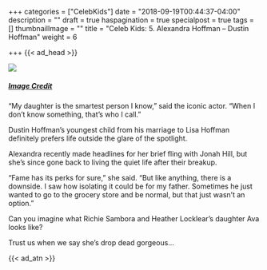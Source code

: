 +++
categories = ["CelebKids"]
date = "2018-09-19T00:44:37-04:00"
description = ""
draft = true
haspagination = true
specialpost = true
tags = []
thumbnailImage = ""
title = "Celeb Kids: 5. Alexandra Hoffman – Dustin Hoffman"
weight = 6

+++
{{< ad_head >}}

![](/uploads/5-1.jpg)
##### [_Image Credit_](http://americanupbeat.com/kids-of-famous-parents-where-are-they-now/5/)

“My daughter is the smartest person I know,” said the iconic actor. “When I don’t know something, that’s who I call.”

Dustin Hoffman’s youngest child from his marriage to Lisa Hoffman definitely prefers life outside the glare of the spotlight.

Alexandra recently made headlines for her brief fling with Jonah Hill, but she’s since gone back to living the quiet life after their breakup.

“Fame has its perks for sure,” she said. “But like anything, there is a downside. I saw how isolating it could be for my father. Sometimes he just wanted to go to the grocery store and be normal, but that just wasn’t an option.”

Can you imagine what Richie Sambora and Heather Locklear’s daughter Ava looks like?

Trust us when we say she’s drop dead gorgeous…

{{< ad_atn >}}